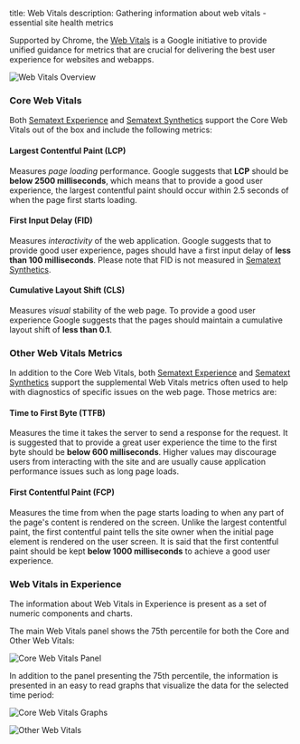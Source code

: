 title: Web Vitals
description: Gathering information about web vitals - essential site health metrics

Supported by Chrome, the [Web Vitals](https://web.dev/vitals/) is a Google initiative to provide unified guidance for metrics that are crucial for delivering the best user experience for websites and webapps. 

<img
  class="content-modal-image"
  alt="Web Vitals Overview"
  src="../../images/experience/webvitals/webvitals.png"
  title="Web Vitals Overview"
/>

### Core Web Vitals

Both [Sematext Experience](/experience/) and [Sematext Synthetics](/synthetics/browser-monitor/#web-vitals) support the Core Web Vitals out of the box and include the following metrics:

#### Largest Contentful Paint (LCP) 

Measures *page loading* performance. Google suggests that **LCP** should be **below 2500 milliseconds**, which means that to provide a good user experience, the largest contentful paint should occur within 2.5 seconds of when the page first starts loading.

#### First Input Delay (FID)

Measures *interactivity* of the web application. Google suggests that to provide good user experience, pages should have a first input delay of **less than 100 milliseconds**. Please note that FID is not measured in [Sematext Synthetics](/synthetics/browser-monitor/#web-vitals).

#### Cumulative Layout Shift (CLS)

Measures *visual* stability of the web page. To provide a good user experience Google suggests that the pages should maintain a cumulative layout shift of **less than 0.1**.

### Other Web Vitals Metrics

In addition to the Core Web Vitals, both [Sematext Experience](/experience/) and [Sematext Synthetics](/synthetics/browser-monitor/#web-vitals) support the supplemental Web Vitals metrics often used to help with diagnostics of specific issues on the web page. Those metrics are:

#### Time to First Byte (TTFB)

Measures the time it takes the server to send a response for the request. It is suggested that to provide a great user experience the time to the first byte should be **below 600 milliseconds**. Higher values may discourage users from interacting with the site and are usually cause application performance issues such as long page loads.

#### First Contentful Paint (FCP)

Measures the time from when the page starts loading to when any part of the page's content is rendered on the screen. Unlike the largest contentful paint, the first contentful paint tells the site owner when the initial page element is rendered on the user screen. It is said that the first contentful paint should be kept **below 1000 milliseconds** to achieve a good user experience.

### Web Vitals in Experience

The information about Web Vitals in Experience is present as a set of numeric components and charts. 

The main Web Vitals panel shows the 75th percentile for both the Core and Other Web Vitals:  

<img
  class="content-modal-image"
  alt="Core Web Vitals Panel"
  src="../../images/experience/webvitals/webvitals_corepanel.png"
  title="Core Web Vitals Panel"
/>

In addition to the panel presenting the 75th percentile, the information is presented in an easy to read graphs that visualize the data for the selected time period:

<img
  class="content-modal-image"
  alt="Core Web Vitals Graphs"
  src="../../images/experience/webvitals/webvitals_coregraphs.png"
  title="Core Web Vitals Graphs"
/>

<img
  class="content-modal-image"
  alt="Other Web Vitals"
  src="../../images/experience/webvitals/webvitals_other.png"
  title="Other Web Vitals"
/>
